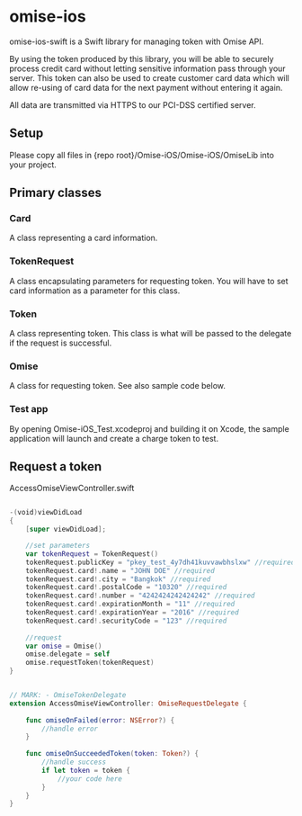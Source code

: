 omise-ios
=========

omise-ios-swift is a Swift library for managing token with Omise API.

By using the token produced by this library, you will be able to securely process credit card without letting sensitive information pass through your server. This token can also be used to create customer card data which will allow re-using of card data for the next payment without entering it again.

All data are transmitted via HTTPS to our PCI-DSS certified server.

## Setup

Please copy all files in {repo root}/Omise-iOS/Omise-iOS/OmiseLib into your project.

## Primary classes

### Card

A class representing a card information.

### TokenRequest

A class encapsulating parameters for requesting token. You will have to set card information as a parameter for this class.

### Token

A class representing token. This class is what will be passed to the delegate if the request is successful.

### Omise

A class for requesting token. See also sample code below.

### Test app

By opening Omise-iOS_Test.xcodeproj and building it on Xcode, the sample application will launch and create a charge token to test.

## Request a token

AccessOmiseViewController.swift
```swift

-(void)viewDidLoad
{
    [super viewDidLoad];

    //set parameters
    var tokenRequest = TokenRequest()
    tokenRequest.publicKey = "pkey_test_4y7dh41kuvvawbhslxw" //required
    tokenRequest.card!.name = "JOHN DOE" //required
    tokenRequest.card!.city = "Bangkok" //required
    tokenRequest.card!.postalCode = "10320" //required
    tokenRequest.card!.number = "4242424242424242" //required
    tokenRequest.card!.expirationMonth = "11" //required
    tokenRequest.card!.expirationYear = "2016" //required
    tokenRequest.card!.securityCode = "123" //required
    
    //request
    var omise = Omise()
    omise.delegate = self
    omise.requestToken(tokenRequest)
}


// MARK: - OmiseTokenDelegate
extension AccessOmiseViewController: OmiseRequestDelegate {
    
    func omiseOnFailed(error: NSError?) {
        //handle error
    }
    
    func omiseOnSucceededToken(token: Token?) {
        //handle success
        if let token = token {
            //your code here
        }
    }
}

```

